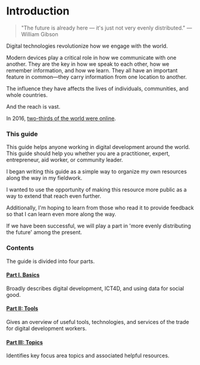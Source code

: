 # Introduction

> "The future is already here — it's just not very evenly distributed." — William Gibson

Digital technologies revolutionize how we engage with the world.

Modern devices play a critical role in how we communicate with one another. They are the key in how we speak to each other, how we remember information, and how we learn. They all have an important feature in common—they carry information from one location to another.

The influence they have affects the lives of individuals, communities, and whole countries.

And the reach is vast.

In 2016, [two-thirds of the world were online](http://www.pewglobal.org/2016/02/22/smartphone-ownership-and-internet-usage-continues-to-climb-in-emerging-economies/).



### This guide

This guide helps anyone working in digital development around the world. This guide should help you whether you are a practitioner, expert, entrepreneur, aid worker, or community leader.

I began writing this guide as a simple way to organize my own resources along the way in my fieldwork.

I wanted to use the opportunity of making this resource more public as a way to extend that reach even further.

Additionally, I'm hoping to learn from those who read it to provide feedback so that I can learn even more along the way.

If we have been successful, we will play a part in 'more evenly distributing the future' among the present.



### Contents

The guide is divided into four parts.

#### [Part I. Basics](/part-1-basics.md)

Broadly describes digital development, ICT4D, and using data for social good.

#### [Part II: Tools](/part-2-tools.md)

Gives an overview of useful tools, technologies, and services of the trade for digital development workers.

#### [Part III: Topics](/part-3-topics.md)

Identifies key focus area topics and associated helpful resources.


